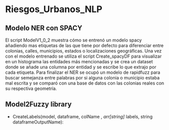 # Riesgos_Urbanos_NLP

## Modelo NER con SPACY
El script ModelV1_0_2 muestra cómo se entrenó un modelo spacy añadiendo mas etiquetas de las que tiene por defecto para diferenciar entre colonias, calles, municipios, estados o localizaciones geográficas. Una vez con el modelo entrenado se utiliza el script Create_spacyDF para visualizar en un histograma las entidades más mencionadas y se crea un dataset donde se añade una columna por entidad y se escribe lo que extrajo por cada etiqueta. Para finalizar el NER se ocupó un modelo de rapidfuzz para buscar semejanza entre palabras por si alguna colonia o municipio estaba mal escrita y se comparó con una base de datos con las colonias reales con su respectiva geometría. 


## Model2Fuzzy library
- CreateLabels(model, dataframe, colName , $\textit{arr[string]}$ labels, string dataframeOutputName):
